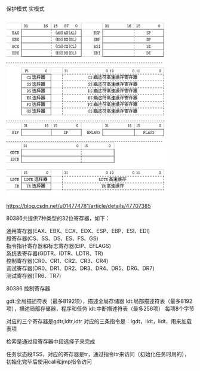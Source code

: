 保护模式
实模式

![avatar](./80368_reg.png)

https://blog.csdn.net/u014774781/article/details/47707385

80386共提供7种类型的32位寄存器，如下：

通用寄存器(EAX、EBX、ECX、EDX、ESP、EBP、ESI、EDI) </br>
段寄存器(CS、SS、DS、ES、FS、GS) </br>
指令指针寄存器和标志寄存器(EIP、EFLAGS) </br>
系统表寄存器(GDTR、IDTR、LDTR、TR) </br>
控制寄存器(CR0、CR1、CR2、CR3、CR4) </br>
调试寄存器(DR0、DR1、DR2、DR3、DR4、DR5、DR6、DR7) </br>
测试寄存器(TR6、TR7) </br>


80386 控制寄存器

gdt:全局描述符表（最多8192项），描述全局存储器
ldt:局部描述符表（最多8192项），描述局部存储器，程序和任务
idt:中断描述符表（最多256项）
每项8个字节

对应的三个寄存器是gdtr,ldtr,idtr
对应的三条指令是：lgdt，lldt，lidt，用来加载表项

检索是通过段寄存器中段选择子来完成

任务状态段TSS，对应的寄存器是tr，通过指令ltr来访问（初始化任务时用的），初始化完毕后使用call和jmp指令访问

